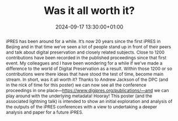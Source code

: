 ---
abstract: "iPRES has been around for a while. It’s now 20 years since the first iPRES
  in Beijing and in that time we’ve seen a lot of people stand up in front of their
  peers and talk about digital preservation and closely related subjects. Close to
  1200 contributions have been recorded in the published proceedings since that first
  event. My colleagues and I have been wondering for a while if we’ve made a difference
  to the world of Digital Preservation as a result. Within those 1200 or so contributions
  were there ideas that have stood the test of time, become main stream. In short,
  was it all worth it?\nThanks to Andrew Jackson of the DPC (and in the nick of time
  for this poster) we can now see all the conference proceedings in one place—https://www.digipres.org/publications/—and
  we can play around with the underlying metadata! Hooray! \nThis poster (and the
  associated lightning talk) is intended to show an initial exploration and analysis
  of the outputs of the iPRES conferences with a view to undertaking a deeper analysis
  and paper for a future iPRES."
creators:
- Paul Stokes
date: 2024-09-17 13:30:00+01:00
document_url: https://doi.org/10.5281/zenodo.13759576
grand_parent: iPRES
institutions: []
keywords:
- approaches to preservation
- from document to data
landing_page_url: https://zenodo.org/records/13759576
language: eng
layout: publication
license: Creative Commons Attribution 4.0 (CC-BY-4.0)
notes_url: ''
parent: iPRES 2024
publication_type: poster
size: null
slides_url: ''
source_name: iPRES
stream_url: ''
title: Was it all worth it?
year: 2024
---
